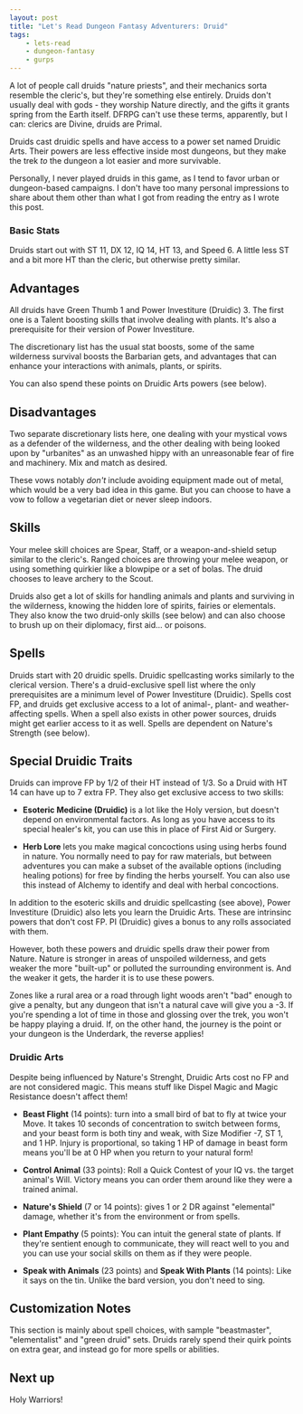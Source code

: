 ```yaml
---
layout: post
title: "Let's Read Dungeon Fantasy Adventurers: Druid"
tags:
    - lets-read
    - dungeon-fantasy
    - gurps
---
```



A lot of people call druids "nature priests", and their mechanics sorta resemble
the cleric's, but they're something else entirely. Druids don't usually deal
with gods - they worship Nature directly, and the gifts it grants spring from
the Earth itself. DFRPG can't use these terms, apparently, but I can: clerics
are Divine, druids are Primal.

Druids cast druidic spells and have access to a power set named Druidic
Arts. Their powers are less effective inside most dungeons, but they make the
trek _to_ the dungeon a lot easier and more survivable.

Personally, I never played druids in this game, as I tend to favor urban or
dungeon-based campaigns. I don't have too many personal impressions to share
about them other than what I got from reading the entry as I wrote this post.

### Basic Stats

Druids start out with ST 11, DX 12, IQ 14, HT 13, and Speed 6. A little less ST
and a bit more HT than the cleric, but otherwise pretty similar.

## Advantages

All druids have Green Thumb 1 and Power Investiture (Druidic) 3. The first one
is a Talent boosting skills that involve dealing with plants. It's also a
prerequisite for their version of Power Investiture.

The discretionary list has the usual stat boosts, some of the same wilderness
survival boosts the Barbarian gets, and advantages that can enhance your
interactions with animals, plants, or spirits.

You can also spend these points on Druidic Arts powers (see below).

## Disadvantages

Two separate discretionary lists here, one dealing with your mystical vows as a
defender of the wilderness, and the other dealing with being looked upon by
"urbanites" as an unwashed hippy with an unreasonable fear of fire and
machinery. Mix and match as desired.

These vows notably _don't_ include avoiding equipment made out of metal, which
would be a very bad idea in this game. But you can choose to have a vow to
follow a vegetarian diet or never sleep indoors.

## Skills

Your melee skill choices are Spear, Staff, or a weapon-and-shield setup similar
to the cleric's. Ranged choices are throwing your melee weapon, or using
something quirkier like a blowpipe or a set of bolas. The druid chooses to leave
archery to the Scout.

Druids also get a lot of skills for handling animals and plants and surviving in
the wilderness, knowing the hidden lore of spirits, fairies or elementals. They
also know the two druid-only skills (see below) and can also choose to brush up
on their diplomacy, first aid... or poisons.

## Spells

Druids start with 20 druidic spells. Druidic spellcasting works similarly to the
clerical version. There's a druid-exclusive spell list where the only
prerequisites are a minimum level of Power Investiture (Druidic). Spells cost
FP, and druids get exclusive access to a lot of animal-, plant- and
weather-affecting spells. When a spell also exists in other power sources,
druids might get earlier access to it as well. Spells are dependent on Nature's
Strength (see below).

## Special Druidic Traits

Druids can improve FP by 1/2 of their HT instead of 1/3. So a Druid with HT 14
can have up to 7 extra FP. They also get exclusive access to two skills:

- **Esoteric Medicine (Druidic)** is a lot like the Holy version, but doesn't
  depend on environmental factors. As long as you have access to its special
  healer's kit, you can use this in place of First Aid or Surgery.

- **Herb Lore** lets you make magical concoctions using using herbs found in
  nature. You normally need to pay for raw materials, but between adventures you
  can make a subset of the available options (including healing potions) for
  free by finding the herbs yourself. You can also use this instead of Alchemy
  to identify and deal with herbal concoctions.

In addition to the esoteric skills and druidic spellcasting (see above), Power
Investiture (Druidic) also lets you learn the Druidic Arts. These are intrinsinc
powers that don't cost FP. PI (Druidic) gives a bonus to any rolls associated
with them.

However, both these powers and druidic spells draw their power from
Nature. Nature is stronger in areas of unspoiled wilderness, and gets weaker the
more "built-up" or polluted the surrounding environment is. And the weaker it
gets, the harder it is to use these powers.

Zones like a rural area or a road through light woods aren't "bad" enough to
give a penalty, but any dungeon that isn't a natural cave will give you a -3. If
you're spending a lot of time in those and glossing over the trek, you won't be
happy playing a druid. If, on the other hand, the journey is the point or your
dungeon is the Underdark, the reverse applies!

### Druidic Arts

Despite being influenced by Nature's Strenght, Druidic Arts cost no FP and are
not considered magic. This means stuff like Dispel Magic and Magic Resistance
doesn't affect them!

- **Beast Flight** (14 points): turn into a small bird of bat to fly at twice
  your Move. It takes 10 seconds of concentration to switch between forms, and
  your beast form is both tiny and weak, with Size Modifier -7, ST 1, and 1
  HP. Injury is proportional, so taking 1 HP of damage in beast form means
  you'll be at 0 HP when you return to your natural form!

- **Control Animal** (33 points): Roll a Quick Contest of your IQ vs. the target
  animal's Will. Victory means you can order them around like they were a
  trained animal.

- **Nature's Shield** (7 or 14 points): gives 1 or 2 DR against "elemental"
  damage, whether it's from the environment or from spells.

- **Plant Empathy** (5 points): You can intuit the general state of plants. If
  they're sentient enough to communicate, they will react well to you and you
  can use your social skills on them as if they were people.

- **Speak with Animals** (23 points) and **Speak With Plants** (14 points): Like
  it says on the tin. Unlike the bard version, you don't need to sing.

## Customization Notes

This section is mainly about spell choices, with sample "beastmaster",
"elementalist" and "green druid" sets. Druids rarely spend their quirk points on
extra gear, and instead go for more spells or abilities.

## Next up

Holy Warriors!

